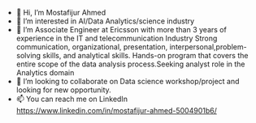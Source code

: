 - 👋 Hi, I’m Mostafijur Ahmed 
- 👀 I’m interested in AI/Data Analytics/science industry
- 🌱 I’m Associate Engineer at Ericsson with more than 3 years of experience in the IT and telecommunication Industry Strong communication, organizational, presentation, interpersonal,problem-solving skills, and analytical skills. Hands-on program that covers the entire scope of the data analysis process.Seeking analyst role in the Analytics domain
- 💞️ I’m looking to collaborate on Data science workshop/project and looking for new opportunity.
- 📫  You can reach me on LinkedIn https://www.linkedin.com/in/mostafijur-ahmed-5004901b6/

<!---
mostaf9/mostaf9 is a ✨ special ✨ repository because its `README.md` (this file) appears on your GitHub profile.
You can click the Preview link to take a look at your changes.
--->
